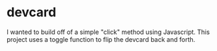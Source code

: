# devcard

I wanted to build off of a simple "click" method using Javascript. 
This project uses a toggle function to flip the devcard back and forth. 



